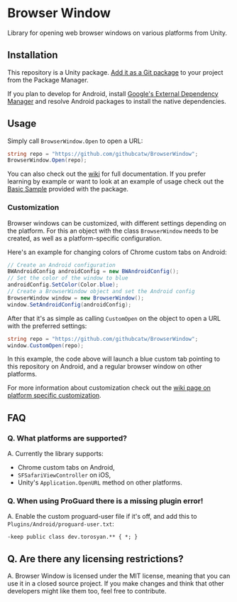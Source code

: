 # Browser Window
Library for opening web browser windows on various platforms from Unity.

## Installation
This repository is a Unity package. [Add it as a Git package](https://docs.unity3d.com/Manual/upm-ui-giturl.html) to your project from the Package Manager.

If you plan to develop for Android, install [Google's External Dependency Manager](https://github.com/googlesamples/unity-jar-resolver) and resolve Android packages to install the native dependencies.

## Usage
Simply call `BrowserWindow.Open` to open a URL:
```c#
string repo = "https://github.com/githubcatw/BrowserWindow";
BrowserWindow.Open(repo);
```
You can also check out the [wiki](https://github.com/githubcatw/BrowserWindow/wiki) for full documentation. If you prefer learning by example or want to look at an example of usage check out the [Basic Sample](https://github.com/githubcatw/BrowserWindow/tree/main/Samples~/BWSample) provided with the package.

### Customization
Browser windows can be customized, with different settings depending on the platform. For this an object with the class `BrowserWindow` needs to be created, as well as a platform-specific configuration.

Here's an example for changing colors of Chrome custom tabs on Android:
```c#
// Create an Android configuration
BWAndroidConfig androidConfig = new BWAndroidConfig();
// Set the color of the window to blue
androidConfig.SetColor(Color.blue);
// Create a BrowserWindow object and set the Android config
BrowserWindow window = new BrowserWindow();
window.SetAndroidConfig(androidConfig);
```

After that it's as simple as calling `CustomOpen` on the object to open a URL with the preferred settings:
```c#
string repo = "https://github.com/githubcatw/BrowserWindow";
window.CustomOpen(repo);
```

In this example, the code above will launch a blue custom tab pointing to this repository on Android, and a regular browser window on other platforms.

For more information about customization check out the [wiki page on platform specific customization](https://github.com/githubcatw/BrowserWindow/wiki/Platform-specific-customization).

## FAQ

### Q. What platforms are supported?
A. Currently the library supports:
- Chrome custom tabs on Android,
- `SFSafariViewController` on iOS,
- Unity's `Application.OpenURL` method on other platforms.

### Q. When using ProGuard there is a missing plugin error!
A. Enable the custom proguard-user file if it's off, and add this to `Plugins/Android/proguard-user.txt`:
```
-keep public class dev.torosyan.** { *; }
```

## Q. Are there any licensing restrictions?
A. Browser Window is licensed under the MIT license, meaning that you can use it in a closed source project. If you make changes and think that other developers might like them too, feel free to contribute.
